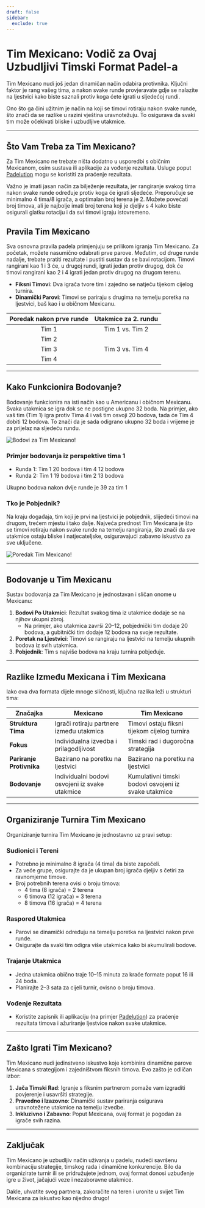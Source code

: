 ```yaml
---
draft: false
sidebar:
  exclude: true
---
```

# Tim Mexicano: Vodič za Ovaj Uzbudljivi Timski Format Padel-a

Tim Mexicano nudi još jedan dinamičan način odabira protivnika. Ključni faktor je rang vašeg tima, a nakon svake runde provjeravate gdje se nalazite na ljestvici kako biste saznali protiv koga ćete igrati u sljedećoj rundi.

Ono što ga čini užitnim je način na koji se timovi rotiraju nakon svake runde, što znači da se razlike u razini vještina uravnotežuju. To osigurava da svaki tim može očekivati bliske i uzbudljive utakmice.

---

## Što Vam Treba za Tim Mexicano?

Za Tim Mexicano ne trebate ništa dodatno u usporedbi s običnim Mexicanom, osim sustava ili aplikacije za vođenje rezultata. Usluge poput [Padelution](https://www.padelution.com/americano) mogu se koristiti za praćenje rezultata.

Važno je imati jasan način za bilježenje rezultata, jer rangiranje svakog tima nakon svake runde određuje protiv koga će igrati sljedeće. Preporučuje se minimalno 4 tima/8 igrača, a optimalan broj terena je 2. Možete povećati broj timova, ali je najbolje imati broj terena koji je djeljiv s 4 kako biste osigurali glatku rotaciju i da svi timovi igraju istovremeno.

## Pravila Tim Mexicano

Sva osnovna pravila padela primjenjuju se prilikom igranja Tim Mexicano. Za početak, možete nasumično odabrati prve parove. Međutim, od druge runde nadalje, trebate pratiti rezultate i pustiti sustav da se bavi rotacijom. Timovi rangirani kao 1 i 3 će, u drugoj rundi, igrati jedan protiv drugog, dok će timovi rangirani kao 2 i 4 igrati jedan protiv drugog na drugom terenu.

- **Fiksni Timovi**: Dva igrača tvore tim i zajedno se natječu tijekom cijelog turnira.
- **Dinamički Parovi**: Timovi se pariraju s drugima na temelju poretka na ljestvici, baš kao i u običnom Mexicanu.

| Poredak nakon prve runde | Utakmice za 2. rundu |
|:------------------------:|:--------------------:|
|          Tim 1           |  Tim 1 vs. Tim 2     |
|          Tim 2           |                      |
|          Tim 3           |  Tim 3 vs. Tim 4     |
|          Tim 4           |                      |

---

## Kako Funkcionira Bodovanje?

Bodovanje funkcionira na isti način kao u Americanu i običnom Mexicanu. Svaka utakmica se igra dok se ne postigne ukupno 32 boda. Na primjer, ako vaš tim (Tim 1) igra protiv Tima 4 i vaš tim osvoji 20 bodova, tada će Tim 4 dobiti 12 bodova. To znači da je sada odigrano ukupno 32 boda i vrijeme je za prijelaz na sljedeću rundu.

![Bodovi za Tim Mexicano!](/hr/images/team-mexicano-scores.png "Bodovi za Tim Mexicano!")

### Primjer bodovanja iz perspektive tima 1
- Runda 1: Tim 1 20 bodova i tim 4 12 bodova
- Runda 2: Tim 1 19 bodova i tim 2 13 bodova

Ukupno bodova nakon dvije runde je 39 za tim 1

### Tko je Pobjednik?
Na kraju događaja, tim koji je prvi na ljestvici je pobjednik, slijedeći timovi na drugom, trećem mjestu i tako dalje. Najveća prednost Tim Mexicana je što se timovi rotiraju nakon svake runde na temelju rangiranja, što znači da sve utakmice ostaju bliske i natjecateljske, osiguravajući zabavno iskustvo za sve uključene.

![Poredak Tim Mexicano!](/hr/images/team-mexicano-standing.png "Poredak Tim Mexicano")

---

## Bodovanje u Tim Mexicanu

Sustav bodovanja za Tim Mexicano je jednostavan i sličan onome u Mexicanu:

1. **Bodovi Po Utakmici**: Rezultat svakog tima iz utakmice dodaje se na njihov ukupni zbroj.
   - Na primjer, ako utakmica završi 20–12, pobjednički tim dodaje 20 bodova, a gubitnički tim dodaje 12 bodova na svoje rezultate.
2. **Poretak na Ljestvici**: Timovi se rangiraju na ljestvici na temelju ukupnih bodova iz svih utakmica.
3. **Pobjednik**: Tim s najviše bodova na kraju turnira pobjeđuje.

---

## Razlike Između Mexicana i Tim Mexicana

Iako ova dva formata dijele mnoge sličnosti, ključna razlika leži u strukturi tima:

| **Značajka**           | **Mexicano**                                     | **Tim Mexicano**                                  |
|-------------------------|-------------------------------------------------|---------------------------------------------------|
| **Struktura Tima**      | Igrači rotiraju partnere između utakmica         | Timovi ostaju fiksni tijekom cijelog turnira       |
| **Fokus**               | Individualna izvedba i prilagodljivost           | Timski rad i dugoročna strategija                  |
| **Pariranje Protivnika**| Bazirano na poretku na ljestvici                 | Bazirano na poretku na ljestvici                   |
| **Bodovanje**           | Individualni bodovi osvojeni iz svake utakmice    | Kumulativni timski bodovi osvojeni iz svake utakmice |

---

## Organiziranje Turnira Tim Mexicano

Organiziranje turnira Tim Mexicano je jednostavno uz pravi setup:

### Sudionici i Tereni
- Potrebno je minimalno 8 igrača (4 tima) da biste započeli.
- Za veće grupe, osigurajte da je ukupan broj igrača djeljiv s četiri za ravnomjerne timove.
- Broj potrebnih terena ovisi o broju timova:
  - 4 tima (8 igrača) = 2 terena
  - 6 timova (12 igrača) = 3 terena
  - 8 timova (16 igrača) = 4 terena

### Raspored Utakmica
- Parovi se dinamički određuju na temelju poretka na ljestvici nakon prve runde.
- Osigurajte da svaki tim odigra više utakmica kako bi akumulirali bodove.

### Trajanje Utakmica
- Jedna utakmica obično traje 10–15 minuta za kraće formate poput 16 ili 24 boda.
- Planirajte 2–3 sata za cijeli turnir, ovisno o broju timova.

### Vođenje Rezultata
- Koristite zapisnik ili aplikaciju (na primjer [Padelution](https://www.padelution.com/americano)) za praćenje rezultata timova i ažuriranje ljestvice nakon svake utakmice.

---

## Zašto Igrati Tim Mexicano?

Tim Mexicano nudi jedinstveno iskustvo koje kombinira dinamične parove Mexicana s strategijom i zajedništvom fiksnih timova. Evo zašto je odličan izbor:

1. **Jača Timski Rad**: Igranje s fiksnim partnerom pomaže vam izgraditi povjerenje i usavršiti strategije.
2. **Pravedno i Izazovno**: Dinamički sustav pariranja osigurava uravnotežene utakmice na temelju izvedbe.
3. **Inkluzivno i Zabavno**: Poput Mexicana, ovaj format je pogodan za igrače svih razina.

---

## Zaključak

Tim Mexicano je uzbudljiv način uživanja u padelu, nudeći savršenu kombinaciju strategije, timskog rada i dinamične konkurencije. Bilo da organizirate turnir ili se pridružujete jednom, ovaj format donosi uzbuđenje igre u život, jačajući veze i nezaboravne utakmice.

Dakle, uhvatite svog partnera, zakoračite na teren i uronite u svijet Tim Mexicana za iskustvo kao nijedno drugo!